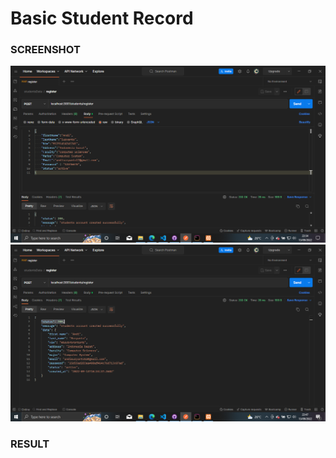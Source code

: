 # Basic Student Record

### SCREENSHOT

![RESULT 1](/images/images-result1.png "IMAGES RESULT 1")
![RESULT 2](/images/images-result2.png "IMAGES RESULT 2")

### RESULT
